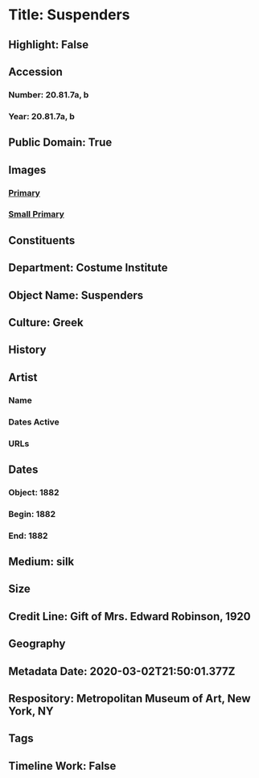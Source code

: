 # Title: Suspenders
## Highlight: False
## Accession
### Number: 20.81.7a, b
### Year: 20.81.7a, b
## Public Domain: True
## Images
### [Primary](https://images.metmuseum.org/CRDImages/ci/original/20.81.7.jpg)
### [Small Primary](https://images.metmuseum.org/CRDImages/ci/web-large/20.81.7.jpg)
## Constituents
## Department: Costume Institute
## Object Name: Suspenders
## Culture: Greek
## History
## Artist
### Name
### Dates Active
### URLs
## Dates
### Object: 1882
### Begin: 1882
### End: 1882
## Medium: silk
## Size
## Credit Line: Gift of Mrs. Edward Robinson, 1920
## Geography
## Metadata Date: 2020-03-02T21:50:01.377Z
## Respository: Metropolitan Museum of Art, New York, NY
## Tags
## Timeline Work: False